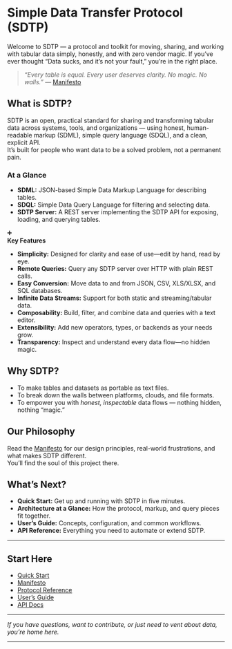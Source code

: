 # Simple Data Transfer Protocol (SDTP)

Welcome to SDTP — a protocol and toolkit for moving, sharing, and working with tabular data simply, honestly, and with zero vendor magic. If you’ve ever thought “Data sucks, and it’s not your fault,” you’re in the right place.

> *“Every table is equal. Every user deserves clarity. No magic. No walls.”*
> — [Manifesto](manifesto.md)

## What is SDTP?

SDTP is an open, practical standard for sharing and transforming tabular data across systems, tools, and organizations — using honest, human-readable markup (SDML), simple query language (SDQL), and a clean, explicit API.  
It’s built for people who want data to be a solved problem, not a permanent pain.

### At a Glance

- **SDML:** JSON-based Simple Data Markup Language for describing tables.
- **SDQL:** Simple Data Query Language for filtering and selecting data.
- **SDTP Server:** A REST server implementing the SDTP API for exposing, loading, and querying tables.

➕  
**Key Features**

- **Simplicity:** Designed for clarity and ease of use—edit by hand, read by eye.
- **Remote Queries:** Query any SDTP server over HTTP with plain REST calls.
- **Easy Conversion:** Move data to and from JSON, CSV, XLS/XLSX, and SQL databases.
- **Infinite Data Streams:** Support for both static and streaming/tabular data.
- **Composability:** Build, filter, and combine data and queries with a text editor.
- **Extensibility:** Add new operators, types, or backends as your needs grow.
- **Transparency:** Inspect and understand every data flow—no hidden magic.

## Why SDTP?

- To make tables and datasets as portable as text files.
- To break down the walls between platforms, clouds, and file formats.
- To empower you with *honest, inspectable* data flows — nothing hidden, nothing “magic.”

## Our Philosophy

Read the [Manifesto](manifesto.md) for our design principles, real-world frustrations, and what makes SDTP different.  
You’ll find the soul of this project there.

## What’s Next?

- **Quick Start:** Get up and running with SDTP in five minutes.
- **Architecture at a Glance:** How the protocol, markup, and query pieces fit together.
- **User’s Guide:** Concepts, configuration, and common workflows.
- **API Reference:** Everything you need to automate or extend SDTP.

---

## Start Here

- [Quick Start](quickstart.md)
- [Manifesto](manifesto.md)
- [Protocol Reference](protocol.md)
- [User’s Guide](users_guide.md)
- [API Docs](api_reference.md)

---

*If you have questions, want to contribute, or just need to vent about data, you’re home here.*

---

